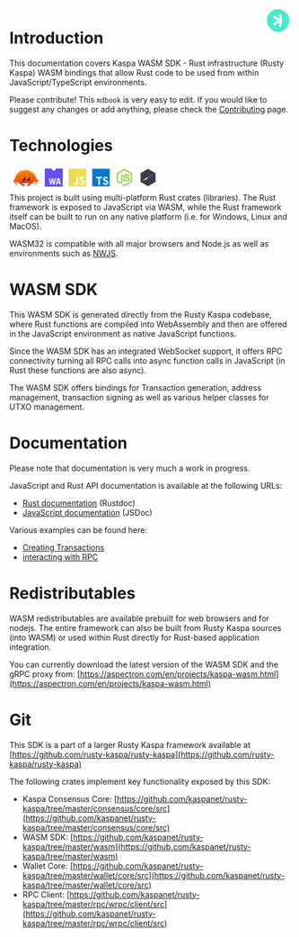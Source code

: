 <img align="right" alt="Rust" height="40px" style="margin: 5px;" src="images/kaspa.svg" />

# Introduction


This documentation covers Kaspa WASM SDK - Rust infrastructure (Rusty Kaspa) WASM bindings that allow Rust code to be used from within JavaScript/TypeScript environments.

Please contribute! This `mdbook` is very easy to edit. If you would like to suggest any changes or add anything, please check the [Contributing](./contributing.md) page.


# Technologies 

<img align="left" alt="Rust" height="32px" style="margin: 5px;" src="images/ferris.svg" />
<img align="left" alt="WASM" height="32px" style="margin: 5px;" src="images/wasm.svg" />
<img align="left" alt="JavaScript" height="32px" style="margin: 5px;" src="images/javascript.svg" />
<img align="left" alt="TypeScript" height="32px" style="margin: 5px;" src="images/typescript.svg" />
<img align="left" alt="NodeJS" height="32px" style="margin: 5px;" src="images/nodejs.svg" />
<img align="left" alt="NWJS" height="32px" style="margin: 5px;" src="images/nwjs.svg" />

<br/>&nbsp;<br/>

This project is built using multi-platform Rust crates (libraries). The Rust framework is exposed to JavaScript via WASM, while the Rust framework itself can be built to run on any native platform (i.e. for Windows, Linux and MacOS).

WASM32 is compatible with all major browsers and Node.js as well as environments such as [NWJS](https://nwjs.io).


# WASM SDK

This WASM SDK is generated directly from the Rusty Kaspa codebase, where Rust functions are compiled
into WebAssembly and then are offered in the JavaScript environment as native JavaScript functions.

Since the WASM SDK has an integrated WebSocket support, it offers RPC connectivity
turning all RPC calls into async function calls in JavaScript (in Rust these functions are also async).

The WASM SDK offers bindings for Transaction generation, address management, transaction signing as 
well as various helper classes for UTXO management.

# Documentation

Please note that documentation is very much a work in progress.

JavaScript and Rust API documentation is available at the following URLs:

* [Rust documentation](https://docs.rs/kaspa-wasm/latest/kaspa_wasm/) (Rustdoc)
* [JavaScript documentation](https://aspectron.com/docs/kaspa-wasm/) (JSDoc)

Various examples can be found here:
- [Creating Transactions](https://github.com/aspectron/rusty-kaspa/tree/wasm-bindings/wasm/nodejs)
- [interacting with RPC](https://github.com/aspectron/rusty-kaspa/blob/wallet-scaffolding/rpc/wrpc/wasm/nodejs/index.js)


# Redistributables

WASM redistributables are available prebuilt for web browsers and for nodejs. The entire framework can also be built from Rusty Kaspa sources (into WASM) or used within Rust directly for Rust-based application integration.

You can currently download the latest version of the WASM SDK and the gRPC proxy from:
[https://aspectron.com/en/projects/kaspa-wasm.html](https://aspectron.com/en/projects/kaspa-wasm.html)

# Git

This SDK is a part of a larger Rusty Kaspa framework available at [https://github.com/rusty-kaspa/rusty-kaspa](https://github.com/rusty-kaspa/rusty-kaspa)

The following crates implement key functionality exposed by this SDK:

* Kaspa Consensus Core: [https://github.com/kaspanet/rusty-kaspa/tree/master/consensus/core/src](https://github.com/kaspanet/rusty-kaspa/tree/master/consensus/core/src)
* WASM SDK: [https://github.com/kaspanet/rusty-kaspa/tree/master/wasm](https://github.com/kaspanet/rusty-kaspa/tree/master/wasm)
* Wallet Core: [https://github.com/kaspanet/rusty-kaspa/tree/master/wallet/core/src](https://github.com/kaspanet/rusty-kaspa/tree/master/wallet/core/src)
* RPC Client: [https://github.com/kaspanet/rusty-kaspa/tree/master/rpc/wrpc/client/src](https://github.com/kaspanet/rusty-kaspa/tree/master/rpc/wrpc/client/src)
